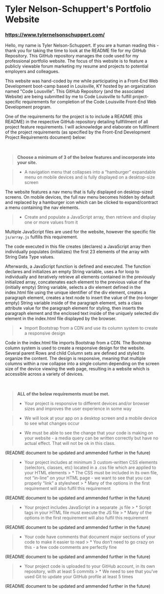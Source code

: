 # Tyler Nelson-Schuppert's Portfolio Website
### https://www.tylernelsonschuppert.com/

Hello, my name is Tyler Nelson-Schuppert.  If you are a human reading this - thank you for taking the time to look at the README file for my GitHub Repository.  This GitHub repository manages the code used for my professional portfolio website.  The focus of this website is to feature a publicly viewable forum marketing my resume and projects to potential employers and colleagues.

This website was hand-coded by me while participating in a Front-End Web Development boot-camp based in Louisville, KY hosted by an organization named "Code Lousville".  This GitHub Repository (and the associated Website) are being submitted by me to Code Louisville to fulfill project-specific requirements for completion of the Code Louisville Front-End Web Development program.

One of the requirements for the project is to include a README (this README) in the respective GitHub repository detailing fullfillment of all project feature requirements.  I will acknowledge and elaborate on fullfilment of the project requirements (as specified by the Front-End Development Project Requirements document) below:
<br />
<br />
<br />

> __Choose a minimum of 3 of the below features and incorporate into your site.__

> * A navigation menu that collapses into a “hamburger” expandable menu on mobile devices and is fully displayed on a desktop-size screen

The website features a nav menu that is fully displayed on desktop-sized screens.  On mobile devices, the full nav menu becomes hidden by default and replaced by a hamburger icon which can be clicked to expand/contract a menu containing the nav elements.

> * Create and populate a JavaScript array, then retrieve and display one or more values from it

Multiple JavaScript files are used for the website, however the specific file ```js/array.js``` fulfills this requirement.

The code executed in this file creates (declares) a JavaScript array then individually populates (initializes) the first 23 elements of the array with String Data Type values.

Afterwards, a JavaScript function is defined and executed.  The function declares and initializes an empty String variable, uses a for loop to individually and iteratively retrieve all elements contained in the previously initialized array, concatenates each element to the previous value of the (initially empty) String variable, selects a div element defined in the index.html file using the unique identifier of the div element, creates a paragraph element, creates a text node to insert the value of the (no-longer empty) String variable inside of the paragraph element, sets a class attribute value for the paragraph element for styling, then inserts the paragraph element and the enclosed text inside of the uniquely selected div element in the index.html file displayed by the browser.

> * Import Bootstrap from a CDN and use its column system to create a responsive design

Code in the index.html file imports Bootstrap from a CDN.  The Bootstrap column system is used to create a responsive design for the website.  Several parent Rows and child Column sets are defined and styled to organize the content.  The design is responsive, meaning that multiple columns within a row collapse into a single column depending on the screen size of the device viewing the web page, resulting in a website which is accessible across a variety of devices.
<br />
<br />
<br />

> __ALL of the below requirements must be met.__
> * Your project is responsive to different devices and/or browser sizes and improves the user experience in some way

>   * We will look at your app on a desktop screen and a mobile device to see what changes occur

>   * We must be able to see the change that your code is making on your website - a media query can be written correctly but have no actual effect. That will not be ok in this class.

(README document to be updated and ammended further in the future)

> * Your project includes at minimum 3 custom-written CSS elements (selectors, classes, etc) located in a .css file which are applied to your HTML elements
    > * The CSS must be included in its own file, not “in-line” on your HTML page - we want to see that you can properly “link” a stylesheet
    > * Many of the options in the first requirement will also fulfil this requirement

(README document to be updated and ammended further in the future)

> * Your project includes JavaScript in a separate .js file
    > * Script tags in your HTML file must execute the JS file
    > * Many of the options in the first requirement will also fulfil this requirement

(README document to be updated and ammended further in the future)

> * Your code have comments that document major sections of your code to make it easier to read
    > * You don’t need to go crazy on this - a few code comments are perfectly fine

(README document to be updated and ammended further in the future)

> * Your project code is uploaded to your GitHub account, in its own repository, with at least 5 commits
    > * We need to see that you’ve used Git to update your GitHub profile at least 5 times

(README document to be updated and ammended further in the future)